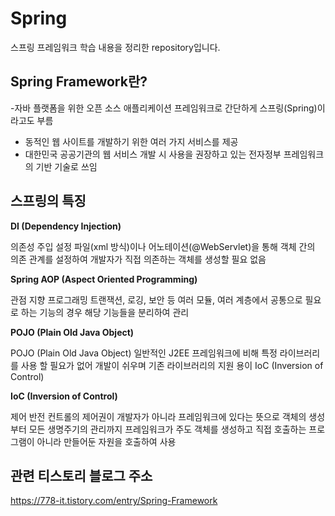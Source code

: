 # Spring
스프링 프레임워크 학습 내용을 정리한 repository입니다.

## Spring Framework란?
-자바 플랫폼을 위한 오픈 소스 애플리케이션 프레임워크로 간단하게 스프링(Spring)이라고도 부름
- 동적인 웹 사이트를 개발하기 위한 여러 가지 서비스를 제공
- 대한민국 공공기관의 웹 서비스 개발 시 사용을 권장하고 있는 전자정부 프레임워크의 기반 기술로 쓰임   

## 스프링의 특징


 **DI (Dependency Injection)**
 
의존성 주입	설정 파일(xml 방식)이나 어노테이션(@WebServlet)을 통해 객체 간의 의존 관계를 설정하여 개발자가 직접 의존하는 객체를 생성할 필요 없음


 **Spring AOP (Aspect Oriented Programming)**

관점 지향 프로그래밍	트랜잭션, 로깅, 보안 등 여러 모듈, 여러 계층에서 공통으로 필요로 하는 기능의 경우
해당 기능들을 분리하여 관리


 **POJO (Plain Old Java Object)**
 
POJO (Plain Old Java Object)	일반적인 J2EE 프레임워크에 비해 특정 라이브러리를 사용 할 필요가 없어
개발이 쉬우며 기존 라이브러리의 지원 용이
IoC (Inversion of Control)


 **IoC (Inversion of Control)**
 
제어 반전	컨트롤의 제어권이 개발자가 아니라 프레임워크에 있다는 뜻으로
객체의 생성부터 모든 생명주기의 관리까지 프레임워크가 주도
객체를 생성하고 직접 호출하는 프로그램이 아니라 만들어둔 자원을 호출하여 사용


## 관련 티스토리 블로그 주소
https://778-it.tistory.com/entry/Spring-Framework
